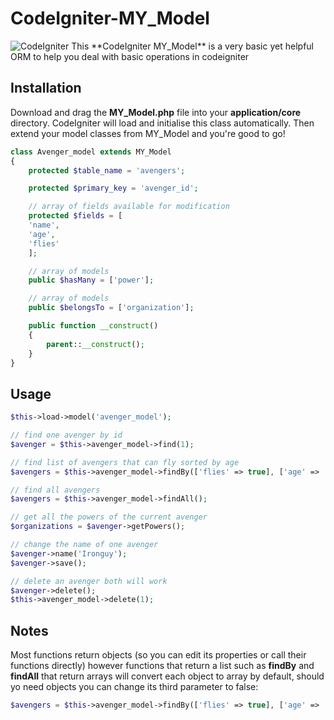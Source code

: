 # CodeIgniter-MY_Model
<img alt="CodeIgniter" src="https://img.shields.io/badge/-CodeIgniter-555555?style=for-the-badge&logo=codeigniter" />
This **CodeIgniter MY_Model** is a very basic yet helpful ORM to help you deal with basic operations in codeigniter

## Installation

Download and drag the **MY_Model.php** file into your **application/core** directory. CodeIgniter will load and initialise this class automatically. Then extend your model classes from MY_Model and you're good to go!
```php
class Avenger_model extends MY_Model
{
	protected $table_name = 'avengers';

	protected $primary_key = 'avenger_id';

	// array of fields available for modification
	protected $fields = [
	'name',
	'age',
	'flies'
	]; 

	// array of models
	public $hasMany = ['power']; 

	// array of models
	public $belongsTo = ['organization']; 

	public function __construct()
	{
		parent::__construct();
	}
}
```

## Usage
```php
$this->load->model('avenger_model');

// find one avenger by id
$avenger = $this->avenger_model->find(1);

// find list of avengers that can fly sorted by age
$avengers = $this->avenger_model->findBy(['flies' => true], ['age' => 'asc']);

// find all avengers
$avengers = $this->avenger_model->findAll();

// get all the powers of the current avenger
$organizations = $avenger->getPowers();

// change the name of one avenger
$avenger->name('Ironguy');
$avenger->save();

// delete an avenger both will work
$avenger->delete();
$this->avenger_model->delete(1);
```
## Notes

Most functions return objects (so you can edit its properties or call their functions directly) however functions that return a list such as **findBy** and **findAll** that return arrays will convert each object to array by default, should yo need objects you can change its third parameter to false:
```php
$avengers = $this->avenger_model->findBy(['flies' => true], ['age' => 'asc'], false);
```
